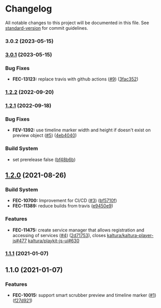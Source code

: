 # Changelog

All notable changes to this project will be documented in this file. See [standard-version](https://github.com/conventional-changelog/standard-version) for commit guidelines.

### 3.0.2 (2023-05-15)



### [3.0.1](https://github.com/kaltura/playkit-js-timeline/compare/v3.0.0...v3.0.1) (2023-05-15)


### Bug Fixes

* **FEC-13123:** replace travis with github actions ([#9](https://github.com/kaltura/playkit-js-timeline/issues/9)) ([3fac352](https://github.com/kaltura/playkit-js-timeline/commit/3fac352))



### [1.2.2](https://github.com/kaltura/playkit-js-timeline/compare/v1.2.1...v1.2.2) (2022-09-20)



### [1.2.1](https://github.com/kaltura/playkit-js-timeline/compare/v1.2.0...v1.2.1) (2022-09-18)


### Bug Fixes

* **FEV-1392:** use timeline marker width and height if doesn't exist on preview object ([#5](https://github.com/kaltura/playkit-js-timeline/issues/5)) ([4eb4040](https://github.com/kaltura/playkit-js-timeline/commit/4eb4040))


### Build System

* set prerelease false ([bf48b6b](https://github.com/kaltura/playkit-js-timeline/commit/bf48b6b))



## [1.2.0](https://github.com/kaltura/playkit-js-timeline/compare/v1.1.1...v1.2.0) (2021-08-26)


### Build System

* **FEC-10700:** Improvement for CI/CD ([#3](https://github.com/kaltura/playkit-js-timeline/issues/3)) ([bf5710f](https://github.com/kaltura/playkit-js-timeline/commit/bf5710f))
* **FEC-11389:** reduce builds from travis ([e9450e9](https://github.com/kaltura/playkit-js-timeline/commit/e9450e9))


### Features

* **FEC-11475:** create service manager that allows registration and accessing of services ([#4](https://github.com/kaltura/playkit-js-timeline/issues/4)) ([2d71753](https://github.com/kaltura/playkit-js-timeline/commit/2d71753)), closes [kaltura/kaltura-player-js#477](https://github.com/kaltura/playkit-js-timeline/issues/477) [kaltura/playkit-js-ui#630](https://github.com/kaltura/playkit-js-timeline/issues/630)



### [1.1.1](https://github.com/kaltura/playkit-js-timeline/compare/v1.1.0...v1.1.1) (2021-01-07)



## 1.1.0 (2021-01-07)


### Features

* **FEC-10015:** support smart scrubber preview and timeline marker ([#1](https://github.com/kaltura/playkit-js-timeline/issues/1)) ([f27d921](https://github.com/kaltura/playkit-js-timeline/commit/f27d921))
